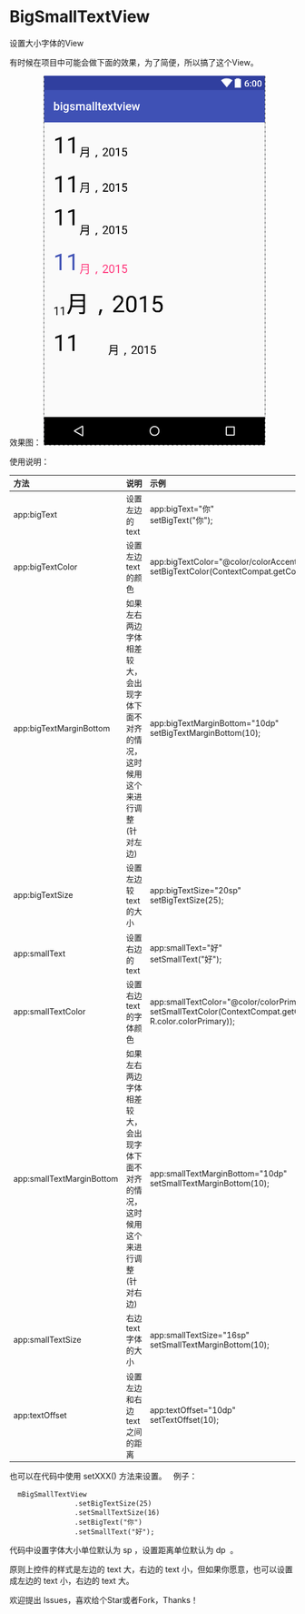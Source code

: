 # BigSmallTextView

设置大小字体的View  

有时候在项目中可能会做下面的效果，为了简便，所以搞了这个View。

效果图：
![](art/view.png)

使用说明：

| 方法 | 说明 | 示例 |
| :-------- | :----- | :-- |
| app:bigText | 设置左边的 text | app:bigText="你"<br>setBigText("你");|
| app:bigTextColor | 设置左边 text 的颜色| app:bigTextColor="@color/colorAccent"<br>setBigTextColor(ContextCompat.getColor(this,R.color.colorAccent));|
| app:bigTextMarginBottom | 如果左右两边字体相差较大，会出现字体下面不对齐的情况，这时候用这个来进行调整(针对左边)|app:bigTextMarginBottom="10dp"<br>  setBigTextMarginBottom(10);|
| app:bigTextSize | 设置左边较 text 的大小| app:bigTextSize="20sp"<br>setBigTextSize(25);|
| app:smallText | 设置右边的 text| app:smallText="好"<br>setSmallText("好");|
| app:smallTextColor | 设置右边 text 的字体颜色| app:smallTextColor="@color/colorPrimary"<br>setSmallTextColor(ContextCompat.getColor(this, R.color.colorPrimary));|
| app:smallTextMarginBottom | 如果左右两边字体相差较大，会出现字体下面不对齐的情况，这时候用这个来进行调整(针对右边)| app:smallTextMarginBottom="10dp"<br>setSmallTextMarginBottom(10);|
| app:smallTextSize | 右边 text 字体的大小| app:smallTextSize="16sp"<br>setSmallTextMarginBottom(10); |
| app:textOffset |设置左边和右边 text 之间的距离| app:textOffset="10dp"<br>setTextOffset(10);|

也可以在代码中使用 setXXX() 方法来设置。  
例子：  
```
  mBigSmallTextView
                .setBigTextSize(25)
                .setSmallTextSize(16)
                .setBigText("你")
                .setSmallText("好");
```
代码中设置字体大小单位默认为 sp ，设置距离单位默认为 dp  。


原则上控件的样式是左边的 text 大，右边的 text 小，但如果你愿意，也可以设置成左边的 text 小，右边的 text 大。

欢迎提出 Issues，喜欢给个Star或者Fork，Thanks！
